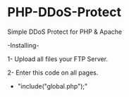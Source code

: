 # PHP-DDoS-Protect
Simple DDoS Protect for PHP &amp; Apache

-Installing-

1- Upload all files your FTP Server.

2- Enter this code on all pages.

  - "include("global.php");"

